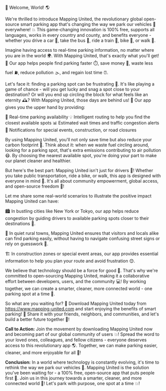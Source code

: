 🚀 Welcome, World! 🌎

We're thrilled to introduce Mapping United, the revolutionary global open-source smart parking app that's changing the way we park our vehicles 🔴 everywhere! 💥 This game-changing innovation is 100% free, supports all languages, works in every country and county, and benefits everyone - whether you drive a car 🚗, take the bus 🚌, ride a train 🚂, bike 🚴, or walk 👣.

Imagine having access to real-time parking information, no matter where you are in the world 🌍. With Mapping United, that's exactly what you'll get! 💯 Our app helps people find parking faster ⏱️, save money 💸, waste less fuel ⛽️, reduce pollution 🌫️, and regain lost time ⏰.

Let's face it: finding a parking spot can be frustrating 🔴. It's like playing a game of chance - will you get lucky and snag a spot close to your destination? Or will you end up circling the block for what feels like an eternity 🕰️? With Mapping United, those days are behind us! 👋 Our app gives you the upper hand by providing:

📍 Real-time parking availability
💡 Intelligent routing to help you find the closest available spots
📊 Estimated wait times and traffic congestion alerts
🚨 Notifications for special events, construction, or road closures

By using Mapping United, you'll not only save time but also reduce your carbon footprint 🌿. Think about it: when we waste fuel circling around, looking for a parking spot, that's extra emissions contributing to air pollution 😷. By choosing the nearest available spot, you're doing your part to make our planet cleaner and healthier.

But here's the best part: Mapping United isn't just for drivers 🚗! Whether you take public transportation, ride a bike, or walk, this app is designed with everyone in mind 👥. It's all about community empowerment, global access, and open-source freedom 💪!

Let me share some real-world scenarios to illustrate the positive impact Mapping United can have:

🏙️ In bustling cities like New York or Tokyo, our app helps reduce congestion by guiding drivers to available parking spots closer to their destinations 📍.

🌳 In quiet rural towns, Mapping United ensures that visitors and locals alike can find parking easily, without having to navigate confusing street signs or rely on guesswork 👀.

🏗️ In construction zones or special event areas, our app provides essential information to help you plan your route and avoid frustration 😊.

We believe that technology should be a force for good 🌈. That's why we're committed to open-sourcing Mapping United, making it a collaborative effort between developers, users, and the community 💻! By working together, we can create a smarter, cleaner, more connected world - one parking spot at a time 🚀.

So what are you waiting for? 🤔 Download Mapping United today from https://www.mapping-united.com and start enjoying the benefits of smart parking! 🎉 Share it with your friends, neighbors, and communities, and let's build a better future together 🔗!

**Call to Action:** Join the movement by downloading Mapping United now and becoming part of our global community of users 💥! Spread the word to your loved ones, colleagues, and fellow citizens - everyone deserves access to this revolutionary app 🌎. Together, we can make parking easier, cleaner, and more enjoyable for all 💪!

**Conclusion:** In a world where technology is constantly evolving, it's time to rethink the way we park our vehicles 🔩. Mapping United is the solution you've been waiting for - a 100% free, open-source app that puts people first 🌟. Join us in this journey towards a smarter, cleaner, and more connected world 🌈! Let's park with purpose, one spot at a time 💥!